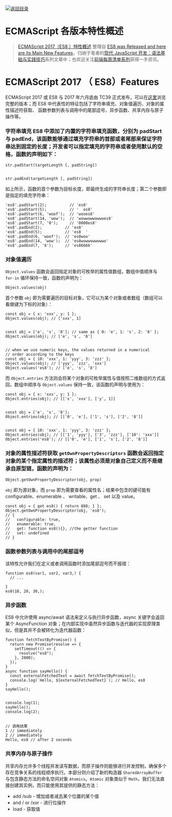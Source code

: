 [![返回目录](https://parg.co/UCb)](https://parg.co/UCH) 
 
 


# ECMAScript 各版本特性概述

> [ECMAScript 2017（ES8 ）特性概述](https://zhuanlan.zhihu.com/p/27844393) 整理自 [ES8 was Released and here are its Main New Features](https://parg.co/b10)，归纳于笔者的[现代 JavaScript 开发：语法基础与实践技巧](https://parg.co/b1c)系列文章中；也欢迎关注[前端每周清单系列](https://parg.co/bh1)获得一手资讯。

# ECMAScript 2017 （ ES8）Features

ECMAScript 2017 或 ES8 与 2017 年六月底由 TC39 正式发布，可以在[这里](https://www.ecma-international.org/ecma-262/8.0/index.html)浏览完整的版本；而 ES8 中代表性的特征包括了字符串填充、对象值遍历、对象的属性描述符获取、 函数参数列表与调用中的尾部逗号、异步函数、共享内存与原子操作等。

### 字符串填充 ES8 中添加了内置的字符串填充函数，分别为 padStart 与 padEnd，该函数能够通过填充字符串的首部或者尾部来保证字符串达到固定的长度；开发者可以指定填充的字符串或者使用默认的空格，函数的声明如下：

```
str.padStart(targetLength [, padString])


str.padEnd(targetLength [, padString])
```

如上所示，函数的首个参数为目标长度，即最终生成的字符串长度；第二个参数即是指定的填充字符串：

```
'es8'.padStart(2);          // 'es8'
'es8'.padStart(5);          // '  es8'
'es8'.padStart(6, 'woof');  // 'wooes8'
'es8'.padStart(14, 'wow');  // 'wowwowwowwoes8'
'es8'.padStart(7, '0');     // '0000es8'
'es8'.padEnd(2);          // 'es8'
'es8'.padEnd(5);          // 'es8  '
'es8'.padEnd(6, 'woof');  // 'es8woo'
'es8'.padEnd(14, 'wow');  // 'es8wowwowwowwo'
'es8'.padEnd(7, '6');     // 'es86666'
```

### 对象值遍历

`Object.values` 函数会返回指定对象的可枚举的属性值数组，数组中值顺序与 `for-in` 循环保持一致，函数的声明为：

```
Object.values(obj)
```

首个参数 `obj` 即为需要遍历的目标对象，它可以为某个对象或者数组（数组可以看做键为下标的对象）：

```
const obj = { x: 'xxx', y: 1 };
Object.values(obj); // ['xxx', 1]


const obj = ['e', 's', '8']; // same as { 0: 'e', 1: 's', 2: '8' };
Object.values(obj); // ['e', 's', '8']


// when we use numeric keys, the values returned in a numerical
// order according to the keys
const obj = { 10: 'xxx', 1: 'yyy', 3: 'zzz' };
Object.values(obj); // ['yyy', 'zzz', 'xxx']
Object.values('es8'); // ['e', 's', '8']
```

而 `Object.entries` 方法则会将某个对象的可枚举属性与值按照二维数组的方式返回，数组中顺序与 `Object.values` 保持一致，该函数的声明与使用为：

```
const obj = { x: 'xxx', y: 1 };
Object.entries(obj); // [['x', 'xxx'], ['y', 1]]


const obj = ['e', 's', '8'];
Object.entries(obj); // [['0', 'e'], ['1', 's'], ['2', '8']]


const obj = { 10: 'xxx', 1: 'yyy', 3: 'zzz' };
Object.entries(obj); // [['1', 'yyy'], ['3', 'zzz'], ['10': 'xxx']]
Object.entries('es8'); // [['0', 'e'], ['1', 's'], ['2', '8']]
```

### 对象的属性描述符获取 `getOwnPropertyDescriptors` 函数会返回指定对象的某个指定属性的描述符；该属性必须是对象自己定义而不是继承自原型链，函数的声明为：

```
Object.getOwnPropertyDescriptor(obj, prop)
```

`obj` 即为源对象，而 `prop` 即为需要查看的属性名；结果中包含的键可能有 configurable、enumerable 、 writable、get 、 set 以及 value。

```
const obj = { get es8() { return 888; } };
Object.getOwnPropertyDescriptor(obj, 'es8');
// {
//   configurable: true,
//   enumerable: true,
//   get: function es8(){}, //the getter function
//   set: undefined
// }
```

### 函数参数列表与调用中的尾部逗号

该特性允许我们在定义或者调用函数时添加尾部逗号而不报错：

```
function es8(var1, var2, var3,) {
  // ...

}
es8(10, 20, 30,);
```

### 异步函数

ES8 中允许使用 async/await 语法来定义与执行异步函数，async 关键字会返回某个 AsyncFunction 对象；在内部实现中虽然异步函数与迭代器的实现原理类似，但是其并不会被转化为迭代器函数：

```
function fetchTextByPromise() {
  return new Promise(resolve => {
    setTimeout(() => {
      resolve("es8");
    }, 2000);
  });
}
async function sayHello() {
  const externalFetchedText = await fetchTextByPromise();
  console.log(`Hello, ${externalFetchedText}`); // Hello, es8
}
sayHello();


console.log(1);
sayHello();
console.log(2);


// 调用结果
1 // immediately
2 // immediately
Hello, es8 // after 2 seconds
```

### 共享内存与原子操作

共享内存允许多个线程并发读写数据，而原子操作则能够进行并发控制，确保多个存在竞争关系的线程顺序执行。本部分则介绍了新的构造器 `SharedArrayBuffer` 与包含静态方法的命名空间对象 `Atomics`。`Atomic` 对象类似于 `Math`，我们无法直接创建其实例，而只能使用其提供的静态方法：

* add /sub - 增加或者减去某个位置的某个值
* and / or /xor - 进行位操作
* load - 获取值
